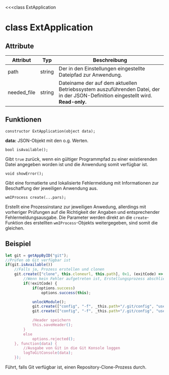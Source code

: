 ﻿<<<class ExtApplication
# class ExtApplication

## Attribute

| Attribut | Typ | Beschreibung |
|----------|-----|--------------|
| path | string | Der in den Einstellungen eingestellte Dateipfad zur Anwendung. |
| needed_file | string | Dateiname der auf dem aktuellen Betriebssystem auszuführenden Datei, der in der JSON-Definition eingestellt wird. **Read-only.** |

## Funktionen

```fnpreview
constructor ExtApplication(object data);
```

**data:**
  JSON-Objekt mit den o.g. Werten.

```fnpreview
bool isAvailable();
```

Gibt ```true``` zurück, wenn ein gültiger Programmpfad zu einer existierenden Datei angegeben worden ist und die Anwendung somit verfügbar ist.

```fnpreview
void showError();
```

Gibt eine formatierte und lokalisierte Fehlermeldung mit Informationen zur Beschaffung der jeweiligen Anwendung aus.

```fnpreview
wmIProcess create(...pars);
```

Erstellt eine Prozessinstanz zur jeweiligen Anwedung, allerdings mit vorheriger Prüfungen auf die Richtigkeit der Angaben und entsprechender Fehlermeldungsausgabe.
Die Parameter werden direkt an die ```create```-Funktion des erstellten ```wmIProcess```-Objekts weitergegeben, sind somit die gleichen.

## Beispiel

```javascript
let git = getAppByID("git");
//Prüfen ob Git verfügbar ist
if(git.isAvailable())
	//Falls ja, Prozess erstellen und clonen
	git.create(["clone", this.cloneurl, this.path], 0x1, (exitCode) => { 
		//Wenn kein Fehler aufgetreten ist, Erstellungsprozess abschließen und Git Configwerte für Usename und Email setzen.
		if(!exitCode) {
			if(options.success)
				options.success(this);

			unlockModule();
			git.create(["config", "-f", _this.path+"/.git/config", "user.name", options.userconfig.username], 0x2);
			git.create(["config", "-f", _this.path+"/.git/config", "user.email", options.userconfig.email], 0x2);

			/Header speichern
			this.saveHeader();
		}
		else
			options.rejected();
	}, function(data) {
		//Ausgabe von Git in die Git Konsole loggen
		logToGitConsole(data);
	});
```
Führt, falls Git verfügbar ist, einen Repository-Clone-Prozess durch.